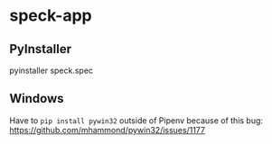 # speck-app

## PyInstaller

pyinstaller speck.spec

## Windows

Have to `pip install pywin32` outside of Pipenv because of this bug: https://github.com/mhammond/pywin32/issues/1177
